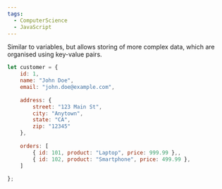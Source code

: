 ```yaml
---
tags:
  - ComputerScience
  - JavaScript
---
```

Similar to variables, but allows storing of more complex data, which are organised using key-value pairs.
``` js
let customer = {
    id: 1,
    name: "John Doe",
    email: "john.doe@example.com",
    
    address: {
        street: "123 Main St",
        city: "Anytown",
        state: "CA",
        zip: "12345"
    },
    
    orders: [
        { id: 101, product: "Laptop", price: 999.99 },,
        { id: 102, product: "Smartphone", price: 499.99 },
    ]
    
};
```
